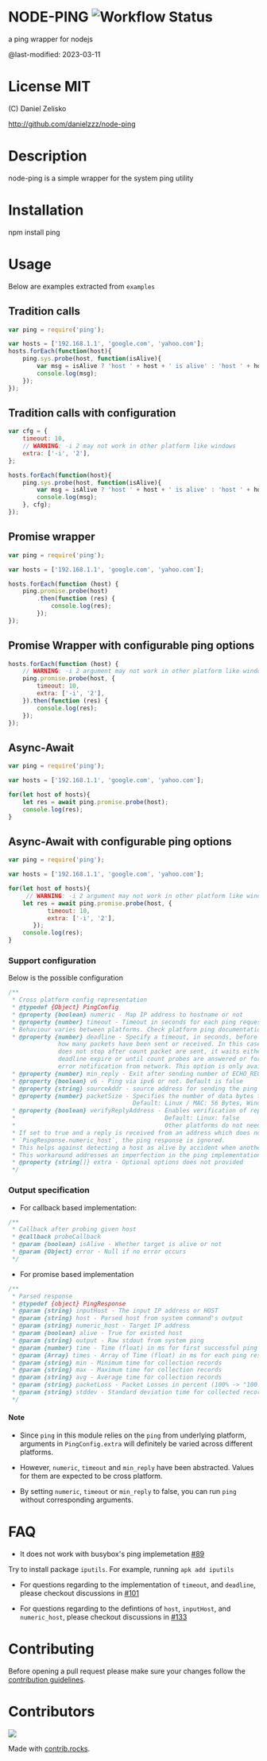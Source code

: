 # NODE-PING ![Workflow Status](https://github.com/danielzzz/node-ping/actions/workflows/build-test-coverage.yml/badge.svg)

a ping wrapper for nodejs

@last-modified: 2023-03-11

# License MIT

(C) Daniel Zelisko

http://github.com/danielzzz/node-ping

# Description

node-ping is a simple wrapper for the system ping utility

# Installation

npm install ping

# Usage

Below are examples extracted from `examples`

## Tradition calls

```js
var ping = require('ping');

var hosts = ['192.168.1.1', 'google.com', 'yahoo.com'];
hosts.forEach(function(host){
    ping.sys.probe(host, function(isAlive){
        var msg = isAlive ? 'host ' + host + ' is alive' : 'host ' + host + ' is dead';
        console.log(msg);
    });
});
```

## Tradition calls with configuration

```js
var cfg = {
    timeout: 10,
    // WARNING: -i 2 may not work in other platform like windows
    extra: ['-i', '2'],
};

hosts.forEach(function(host){
    ping.sys.probe(host, function(isAlive){
        var msg = isAlive ? 'host ' + host + ' is alive' : 'host ' + host + ' is dead';
        console.log(msg);
    }, cfg);
});
```

## Promise wrapper

```js
var ping = require('ping');

var hosts = ['192.168.1.1', 'google.com', 'yahoo.com'];

hosts.forEach(function (host) {
    ping.promise.probe(host)
        .then(function (res) {
            console.log(res);
        });
});
```

## Promise Wrapper with configurable ping options

```js
hosts.forEach(function (host) {
    // WARNING: -i 2 argument may not work in other platform like windows
    ping.promise.probe(host, {
        timeout: 10,
        extra: ['-i', '2'],
    }).then(function (res) {
        console.log(res);
    });
});
```


## Async-Await
```js
var ping = require('ping');

var hosts = ['192.168.1.1', 'google.com', 'yahoo.com'];

for(let host of hosts){
    let res = await ping.promise.probe(host);
    console.log(res);
}
```

## Async-Await with configurable ping options
```js
var ping = require('ping');

var hosts = ['192.168.1.1', 'google.com', 'yahoo.com'];

for(let host of hosts){
     // WARNING: -i 2 argument may not work in other platform like windows
    let res = await ping.promise.probe(host, {
           timeout: 10,
           extra: ['-i', '2'],
       });
    console.log(res);
}
```
### Support configuration

Below is the possible configuration

```js
/**
 * Cross platform config representation
 * @typedef {Object} PingConfig
 * @property {boolean} numeric - Map IP address to hostname or not
 * @property {number} timeout - Timeout in seconds for each ping request.
 * Behaviour varies between platforms. Check platform ping documentation for more information.
 * @property {number} deadline - Specify a timeout, in seconds, before ping exits regardless of
              how many packets have been sent or received. In this case ping
              does not stop after count packet are sent, it waits either for
              deadline expire or until count probes are answered or for some
              error notification from network. This option is only available on linux and mac.
 * @property {number} min_reply - Exit after sending number of ECHO_REQUEST
 * @property {boolean} v6 - Ping via ipv6 or not. Default is false
 * @property {string} sourceAddr - source address for sending the ping
 * @property {number} packetSize - Specifies the number of data bytes to be sent
                                   Default: Linux / MAC: 56 Bytes, Windows: 32 Bytes
 * @property {boolean} verifyReplyAddress - Enables verification of reply addresses,
 *                                          Default: Linux: false
 *                                          Other platforms do not need this option.
 * If set to true and a reply is received from an address which does not match the parsed
 * `PingResponse.numeric_host`, the ping response is ignored.
 * This helps against detecting a host as alive by accident when another host replies to the ping.
 * This workaround addresses an imperfection in the ping implementation within the package iputils.
 * @property {string[]} extra - Optional options does not provided
 */
```

### Output specification

* For callback based implementation:

```js
/**
 * Callback after probing given host
 * @callback probeCallback
 * @param {boolean} isAlive - Whether target is alive or not
 * @param {Object} error - Null if no error occurs
 */
```

* For promise based implementation

```js
/**
 * Parsed response
 * @typedef {object} PingResponse
 * @param {string} inputHost - The input IP address or HOST
 * @param {string} host - Parsed host from system command's output
 * @param {string} numeric_host - Target IP address
 * @param {boolean} alive - True for existed host
 * @param {string} output - Raw stdout from system ping
 * @param {number} time - Time (float) in ms for first successful ping response
 * @param {Array} times - Array of Time (float) in ms for each ping response
 * @param {string} min - Minimum time for collection records
 * @param {string} max - Maximum time for collection records
 * @param {string} avg - Average time for collection records
 * @param {string} packetLoss - Packet Losses in percent (100% -> "100.000")
 * @param {string} stddev - Standard deviation time for collected records
 */
```

#### Note

* Since `ping` in this module relies on the `ping` from underlying platform,
arguments in `PingConfig.extra` will definitely be varied across different
platforms.

* However, `numeric`, `timeout` and `min_reply` have been abstracted. Values for
them are expected to be cross platform.

* By setting `numeric`, `timeout` or `min_reply` to false, you can run `ping`
without corresponding arguments.

# FAQ

* It does not work with busybox's ping implemetation [#89](https://github.com/danielzzz/node-ping/issues/89)

Try to install package `iputils`. For example, running `apk add iputils`

* For questions regarding to the implementation of `timeout`, and `deadline`, please checkout discussions in
  [#101](https://github.com/danielzzz/node-ping/issues/101)

* For questions regarding to the defintions of `host`, `inputHost`, and `numeric_host`, please checkout
  discussions in [#133](https://github.com/danielzzz/node-ping/issues/133)

# Contributing

Before opening a pull request please make sure your changes follow the
[contribution guidelines][1].

[1]: https://github.com/danielzzz/node-ping/blob/master/CONTRIBUTING.md


# Contributors
<a href="https://github.com/danielzzz/node-ping/graphs/contributors">
  <img src="https://contrib.rocks/image?repo=danielzzz/node-ping" />
</a>

Made with [contrib.rocks](https://contrib.rocks).
